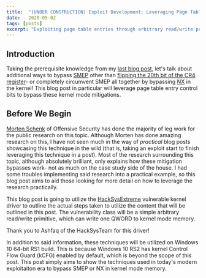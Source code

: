 ```yaml
---
title:  "(UNDER CONSTRUCTION) Exploit Development: Leveraging Page Table Entries for Windows Kernel Exploitation"
date:   2020-05-02
tags: [posts]
excerpt: "Exploiting page table entries through arbitrary read/write primitives to circumvent SMEP, NonPagedPoolNx, and page table randomization"
---
```

Introduction
---

Taking the prerequisite knowledge from my [last blog post](https://connormcgarr.github.io/paging/), let's talk about additional ways to bypass [SMEP](https://en.wikipedia.org/wiki/Supervisor_Mode_Access_Prevention) other than [flipping the 20th bit of the CR4 register](https://connormcgarr.github.io/x64-Kernel-Shellcode-Revisited-and-SMEP-Bypass/)- or completely circumvent SMEP all together by bypassing [NX](https://docs.microsoft.com/en-us/windows-hardware/drivers/kernel/no-execute-nonpaged-pool) in the kernel! This blog post in particular will leverage page table entry control bits to bypass these kernel mode mitigations.

Before We Begin
---

[Morten Schenk](https://twitter.com/blomster81?lang=en) of Offensive Security has done the majority of leg work for the public research on this topic. Although Morten has done amazing research on this, I have not seen much in the way of _practical_ blog posts showcasing this technique in the wild (that is, taking an exploit start to finish leveraging this technique in a post). Most of the research surrounding this topic, although absolutely brilliant, only explains how these mitigation bypasses work- not as much on the case study side of the house. I had some troubles implementing said research into a practical example, so this blog post aims to aid those looking for more detail on how to leverage the research practically.

This blog post is going to utilize the [HackSysExtreme](https://github.com/hacksysteam/HackSysExtremeVulnerableDriver/tree/v2.0.0/Driver) vulnerable kernel driver to outline the actual steps taken to utilize the content that will be outlined in this post. The vulnerability class will be a simple arbitrary read/write primitive, which can write one QWORD to kernel mode memory.

Thank you to Ashfaq of the HackSysTeam for this driver!

In addition to said information, these techniques will be utilized on Windows 10 64-bit RS1 build. This is because Windows 10 RS2 has kernel Control Flow Guard (kCFG) enabled by default, which is beyond the scope of this post. This post simply aims to show the techniques used in today's modern exploitaiton era to bypass SMEP or NX in kernel mode memory.
